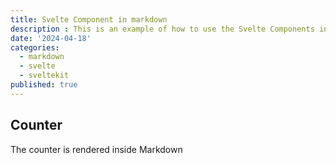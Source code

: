 ```yaml
---
title: Svelte Component in markdown
description : This is an example of how to use the Svelte Components inside markdown (NOTE: this only works on the webpage)
date: '2024-04-18'
categories:
  - markdown
  - svelte
  - sveltekit
published: true
---
```


<script>
  import Counter from './counter.svelte'
</script>


## Counter

The counter is rendered inside Markdown

<Counter />